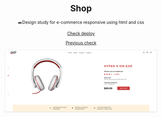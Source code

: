 <h1 align="center">Shop</h1>
<p align="center">✒️Design study for e-commerce responsive using html and css</p>
<p align="center">
  <a href="http://shop2.surge.sh/">Check deploy</a>
</p>

<p align="center">
  <a href="https://github.com/mannoeu/shop">Previous check</a>
</p>

<p align="center">
  <img src="./assets/shop.png" width="1000">
</p>

